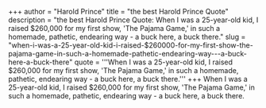 +++
author = "Harold Prince"
title = "the best Harold Prince Quote"
description = "the best Harold Prince Quote: When I was a 25-year-old kid, I raised $260,000 for my first show, 'The Pajama Game,' in such a homemade, pathetic, endearing way - a buck here, a buck there."
slug = "when-i-was-a-25-year-old-kid-i-raised-$260000-for-my-first-show-the-pajama-game-in-such-a-homemade-pathetic-endearing-way---a-buck-here-a-buck-there"
quote = '''When I was a 25-year-old kid, I raised $260,000 for my first show, 'The Pajama Game,' in such a homemade, pathetic, endearing way - a buck here, a buck there.'''
+++
When I was a 25-year-old kid, I raised $260,000 for my first show, 'The Pajama Game,' in such a homemade, pathetic, endearing way - a buck here, a buck there.
